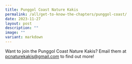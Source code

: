 ```yaml
---
title: Punggol Coast Nature Kakis
permalink: /all/get-to-know-the-chapters/punggol-coast/
date: 2023-11-27
layout: post
description: ""
image: ""
variant: markdown
---
```

<p>Want to join the Punggol Coast Nature Kakis? Email them at <a href="mailto:&quot;pcnaturekakis@gmail.com&quot;">pcnaturekakis@gmail.com</a> to find out more!</p>